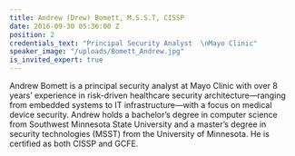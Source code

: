 ```yaml
---
title: Andrew (Drew) Bomett, M.S.S.T, CISSP
date: 2016-09-30 05:36:00 Z
position: 2
credentials_text: "Principal Security Analyst  \nMayo Clinic"
speaker_image: "/uploads/Bomett_Andrew.jpg"
is_invited_expert: true
---
```


Andrew Bomett is a principal security analyst at Mayo Clinic with over 8 years’ experience in risk-driven healthcare security architecture—ranging from embedded systems to IT infrastructure—with a focus on medical device security. Andrew holds a bachelor’s degree in computer science from Southwest Minnesota State University and a master’s degree in security technologies (MSST) from the University of Minnesota. He is certified as both CISSP and GCFE.
